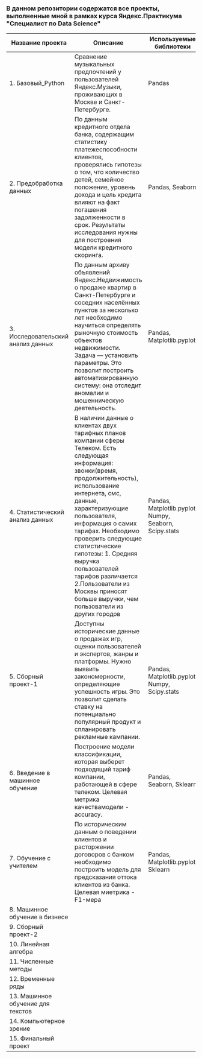 
### В данном репозитории содержатся все проекты, выполненные мной в рамках курса Яндекс.Практикума "Специалист по Data Science"


| Название проекта  | Описание             | Используемые библиотеки|
| ------------------|----------------------| -----------------------|
| 1. Базовый_Python    | Cравнение музыкальных предпочтений у пользователей Яндекс.Музыки, проживающих в Москве и Санкт-Петербурге.   |   Pandas              |
| 2. Предобработка данных    |   По данным кредитного отдела банка, содержащим статистику платежеспособности клиентов, проверялись гипотезы о том, что количество детей, семейное положение, уровень дохода и цель кредита влияют на факт погашения задолженности в срок. Результаты исследования нужны для построения модели кредитного скоринга.   |     Pandas, Seaborn            |
| 3. Исследовательский анализ данных    | По данным архиву объявлений Яндекс.Недвижимость о продаже квартир в Санкт-Петербурге и соседних населённых пунктов за несколько лет необходимо научиться определять рыночную стоимость объектов недвижимости. Задача — установить параметры. Это позволит построить автоматизированную систему: она отследит аномалии и мошенническую деятельность.   |     Pandas, Matplotlib.pyplot        |
| 4. Статистический анализ данных   |  В наличии данные о клиентах двух тарифных планов компании сферы Телеком. Есть следующая информация: звонки(время, продолжительность), использование интернета, смс, данные, характеризующие пользователя, информация о самих тарифах. Необходимо проверить следующие статистические гипотезы: 1. Средняя выручка пользователей тарифов различается 2.Пользователи из Москвы приносят больше выручки, чем пользователи из других городов   |   Pandas, Matplotlib.pyplot, Numpy, Seaborn, Scipy.stats               |
| 5. Сборный проект-1   |    Доступны исторические данные о продажах игр, оценки пользователей и экспертов, жанры и платформы. Нужно выявить закономерности, определяющие успешность игры. Это позволит сделать ставку на потенциально популярный продукт и спланировать рекламные кампании.  |         Pandas, Matplotlib.pyplot, Numpy, Scipy.stats       |
| 6. Введение в машинное обучение    |Построение модели классификации, которая выберет подходящий тариф компании, работающей в сфере телеком. Целевая метрика качествамодели - accuracy.     | Pandas, Seaborn, Sklearn                |
| 7. Обучение с учителем    | По историческим данным о поведении клиентов и расторжении договоров с банком необходимо построить модель для предсказания оттока клиентов из банка. Целевая миетрика - F1-мера     |   Pandas, Matplotlib.pyplot, Sklearn              |
| 8. Машинное обучение в бизнесе    |      |             |
| 9. Сборный проект-2   |      |                  |
| 10. Линейная алгебра   |      |                |
| 11. Численные методы   |      |             |
|12. Временные ряды  |      |                  |
| 13. Машинное обучение для текстов   |      |                |
|14. Компьютерное зрение |      |                  |
|15. Финальный проект  |      |                |

